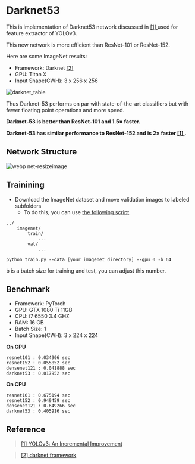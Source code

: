 # Darknet53

This is implementation of Darknet53 network discussed in [ [1] ](https://pjreddie.com/media/files/papers/YOLOv3.pdf) used for feature extractor of YOLOv3.

This new network is more efficient than ResNet-101 or ResNet-152.

Here are some ImageNet results:

- Framework: Darknet [ [2] ](https://github.com/pjreddie/darknet)
- GPU: Titan X
- Input Shape(CWH): 3 x 256 x 256 

![darknet_table](https://user-images.githubusercontent.com/35001605/53488653-4b288280-3ad2-11e9-9aba-f14cbfc65c0c.PNG)

Thus Darknet-53 performs on par with state-of-the-art classifiers but with fewer floating point operations and more speed. 

**Darknet-53 is better than ResNet-101 and 1.5× faster.**

**Darknet-53 has similar performance to ResNet-152 and is 2× faster [ [1] ](https://pjreddie.com/media/files/papers/YOLOv3.pdf).** 

## Network Structure

![webp net-resizeimage](https://user-images.githubusercontent.com/35001605/53487913-2df2b480-3ad0-11e9-9788-b2feab624786.png)

## Trainining

- Download the ImageNet dataset and move validation images to labeled subfolders
    - To do this, you can use [the following script](https://raw.githubusercontent.com/soumith/imagenetloader.torch/master/valprep.sh)

```
../
    imagenet/
        train/
            ...
        val/
            ...
```
```
python train.py --data [your imagenet directory] --gpu 0 -b 64
```
b is a batch size for training and test, you can adjust this number.

## Benchmark
- Framework: PyTorch
- GPU: GTX 1080 Ti 11GB
- CPU: i7 6550 3.4 GHZ
- RAM: 16 GB
- Batch Size: 1
- Input Shape(CWH): 3 x 224 x 224 

**On GPU**
```
resnet101 : 0.034906 sec
resnet152 : 0.055852 sec
densenet121 : 0.041888 sec
darknet53 : 0.017952 sec
```

**On CPU**
```
resnet101 : 0.675194 sec
resnet152 : 0.949459 sec
densenet121 : 0.649266 sec
darknet53 : 0.405916 sec
```

## Reference
>[ [1] YOLOv3: An Incremental Improvement ](https://pjreddie.com/media/files/papers/YOLOv3.pdf)

>[ [2] darknet framework ](https://github.com/pjreddie/darknet)
